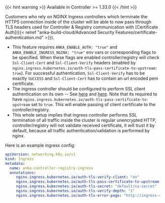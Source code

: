 ---
---

{{< hint warning >}}
Available in Controller >= 1.33.0
{{< /hint >}}

Customers who rely on NGINX Ingress controllers which terminate the HTTPS connection inside of the cluster will be able to now pass through TLS headers used for Controller & Registry communication with [Certificate Auth]({{< relref "anka-build-cloud/Advanced Security Features/certificate-authentication.md" >}}).

- This feature requires `ANKA_ENABLE_AUTH: "true"` and `ANKA_ENABLE_INGRESS_NGINX: "true"` env vars or corresponding flags to be specified. When these flags are enabled controller/registry will check `Ssl-Client-Cert` and `Ssl-Client-Verify` headers (enabled by `nginx.ingress.kubernetes.io/auth-tls-pass-certificate-to-upstream: true`). For successful authentication, `Ssl-Client-Verify` has to be exactly `SUCCESS` and `Ssl-Client-Cert` has to contain an url encoded pem certificate.
- The ingress controller should be configured to perform SSL client authentication on its own -- See [here](https://kubernetes.github.io/ingress-nginx/examples/auth/client-certs/) and [here](https://github.com/kubernetes/ingress-nginx/blob/main/docs/user-guide/nginx-configuration/annotations.md#client-certificate-authentication). Note that its required to have `nginx.ingress.kubernetes.io/auth-tls-pass-certificate-to-upstream` set to `true`. This will enable passing of client certificate to the controller/registry.
- This whole setup implies that ingress controller performs SSL termination of all traffic inside the cluster is regular unencrypted HTTP, controller/registry will not validate received certificate, it will trust it by default, because all traffic authentication/validation is performed by nginx.

Here is an example ingress config:

```yaml
apiVersion: networking.k8s.io/v1
kind: Ingress
metadata:
  name: anka-controller-registry-ingress
  annotations:
     nginx.ingress.kubernetes.io/auth-tls-verify-client: "on"
     nginx.ingress.kubernetes.io/auth-tls-pass-certificate-to-upstream: "true"
     nginx.ingress.kubernetes.io/auth-tls-secret: "default/ca-secret"
     nginx.ingress.kubernetes.io/auth-tls-verify-depth: "1"
     nginx.ingress.kubernetes.io/auth-tls-error-page: "http://ingress-certificate-validation-failed.local"
```
